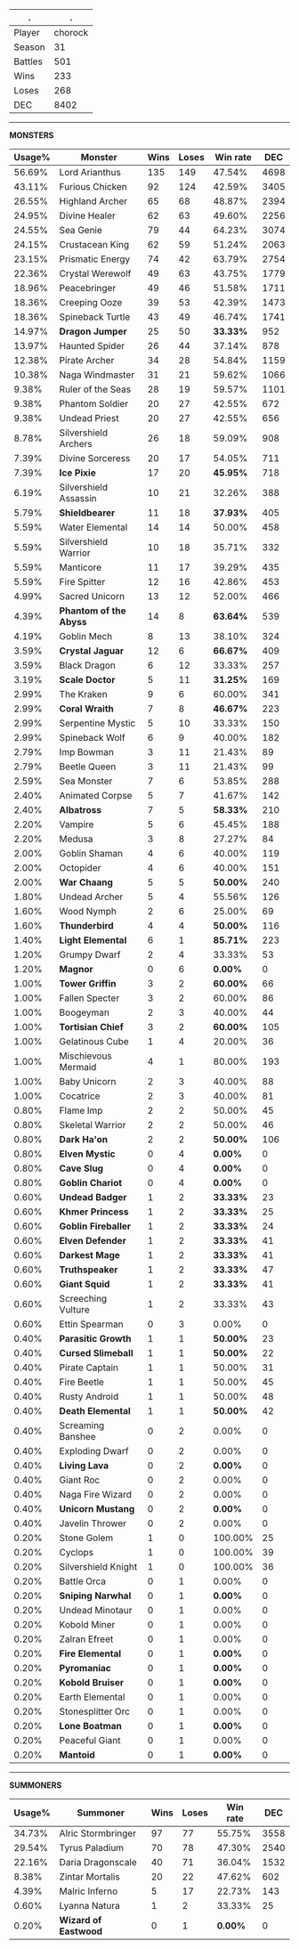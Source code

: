 .|.
|-|-
Player|chorock
Season|31
Battles|501
Wins|233
Loses|268
DEC|8402

---
**MONSTERS**

Usage%|Monster|Wins|Loses|Win rate|DEC|
-|-|-|-|-|-|
56.69%|Lord Arianthus|135|149|47.54%|4698|
43.11%|Furious Chicken|92|124|42.59%|3405|
26.55%|Highland Archer|65|68|48.87%|2394|
24.95%|Divine Healer|62|63|49.60%|2256|
24.55%|Sea Genie|79|44|64.23%|3074|
24.15%|Crustacean King|62|59|51.24%|2063|
23.15%|Prismatic Energy|74|42|63.79%|2754|
22.36%|Crystal Werewolf|49|63|43.75%|1779|
18.96%|Peacebringer|49|46|51.58%|1711|
18.36%|Creeping Ooze|39|53|42.39%|1473|
18.36%|Spineback Turtle|43|49|46.74%|1741|
14.97%|**Dragon Jumper**|25|50|**33.33%**|952|
13.97%|Haunted Spider|26|44|37.14%|878|
12.38%|Pirate Archer|34|28|54.84%|1159|
10.38%|Naga Windmaster|31|21|59.62%|1066|
9.38%|Ruler of the Seas|28|19|59.57%|1101|
9.38%|Phantom Soldier|20|27|42.55%|672|
9.38%|Undead Priest|20|27|42.55%|656|
8.78%|Silvershield Archers|26|18|59.09%|908|
7.39%|Divine Sorceress|20|17|54.05%|711|
7.39%|**Ice Pixie**|17|20|**45.95%**|718|
6.19%|Silvershield Assassin|10|21|32.26%|388|
5.79%|**Shieldbearer**|11|18|**37.93%**|405|
5.59%|Water Elemental|14|14|50.00%|458|
5.59%|Silvershield Warrior|10|18|35.71%|332|
5.59%|Manticore|11|17|39.29%|435|
5.59%|Fire Spitter|12|16|42.86%|453|
4.99%|Sacred Unicorn|13|12|52.00%|466|
4.39%|**Phantom of the Abyss**|14|8|**63.64%**|539|
4.19%|Goblin Mech|8|13|38.10%|324|
3.59%|**Crystal Jaguar**|12|6|**66.67%**|409|
3.59%|Black Dragon|6|12|33.33%|257|
3.19%|**Scale Doctor**|5|11|**31.25%**|169|
2.99%|The Kraken|9|6|60.00%|341|
2.99%|**Coral Wraith**|7|8|**46.67%**|223|
2.99%|Serpentine Mystic|5|10|33.33%|150|
2.99%|Spineback Wolf|6|9|40.00%|182|
2.79%|Imp Bowman|3|11|21.43%|89|
2.79%|Beetle Queen|3|11|21.43%|99|
2.59%|Sea Monster|7|6|53.85%|288|
2.40%|Animated Corpse|5|7|41.67%|142|
2.40%|**Albatross**|7|5|**58.33%**|210|
2.20%|Vampire|5|6|45.45%|188|
2.20%|Medusa|3|8|27.27%|84|
2.00%|Goblin Shaman|4|6|40.00%|119|
2.00%|Octopider|4|6|40.00%|151|
2.00%|**War Chaang**|5|5|**50.00%**|240|
1.80%|Undead Archer|5|4|55.56%|126|
1.60%|Wood Nymph|2|6|25.00%|69|
1.60%|**Thunderbird**|4|4|**50.00%**|116|
1.40%|**Light Elemental**|6|1|**85.71%**|223|
1.20%|Grumpy Dwarf|2|4|33.33%|53|
1.20%|**Magnor**|0|6|**0.00%**|0|
1.00%|**Tower Griffin**|3|2|**60.00%**|66|
1.00%|Fallen Specter|3|2|60.00%|86|
1.00%|Boogeyman|2|3|40.00%|44|
1.00%|**Tortisian Chief**|3|2|**60.00%**|105|
1.00%|Gelatinous Cube|1|4|20.00%|36|
1.00%|Mischievous Mermaid|4|1|80.00%|193|
1.00%|Baby Unicorn|2|3|40.00%|88|
1.00%|Cocatrice|2|3|40.00%|81|
0.80%|Flame Imp|2|2|50.00%|45|
0.80%|Skeletal Warrior|2|2|50.00%|46|
0.80%|**Dark Ha'on**|2|2|**50.00%**|106|
0.80%|**Elven Mystic**|0|4|**0.00%**|0|
0.80%|**Cave Slug**|0|4|**0.00%**|0|
0.80%|**Goblin Chariot**|0|4|**0.00%**|0|
0.60%|**Undead Badger**|1|2|**33.33%**|23|
0.60%|**Khmer Princess**|1|2|**33.33%**|25|
0.60%|**Goblin Fireballer**|1|2|**33.33%**|24|
0.60%|**Elven Defender**|1|2|**33.33%**|41|
0.60%|**Darkest Mage**|1|2|**33.33%**|41|
0.60%|**Truthspeaker**|1|2|**33.33%**|47|
0.60%|**Giant Squid**|1|2|**33.33%**|41|
0.60%|Screeching Vulture|1|2|33.33%|43|
0.60%|Ettin Spearman|0|3|0.00%|0|
0.40%|**Parasitic Growth**|1|1|**50.00%**|23|
0.40%|**Cursed Slimeball**|1|1|**50.00%**|22|
0.40%|Pirate Captain|1|1|50.00%|31|
0.40%|Fire Beetle|1|1|50.00%|45|
0.40%|Rusty Android|1|1|50.00%|48|
0.40%|**Death Elemental**|1|1|**50.00%**|42|
0.40%|Screaming Banshee|0|2|0.00%|0|
0.40%|Exploding Dwarf|0|2|0.00%|0|
0.40%|**Living Lava**|0|2|**0.00%**|0|
0.40%|Giant Roc|0|2|0.00%|0|
0.40%|Naga Fire Wizard|0|2|0.00%|0|
0.40%|**Unicorn Mustang**|0|2|**0.00%**|0|
0.40%|Javelin Thrower|0|2|0.00%|0|
0.20%|Stone Golem|1|0|100.00%|25|
0.20%|Cyclops|1|0|100.00%|39|
0.20%|Silvershield Knight|1|0|100.00%|36|
0.20%|Battle Orca|0|1|0.00%|0|
0.20%|**Sniping Narwhal**|0|1|**0.00%**|0|
0.20%|Undead Minotaur|0|1|0.00%|0|
0.20%|Kobold Miner|0|1|0.00%|0|
0.20%|Zalran Efreet|0|1|0.00%|0|
0.20%|**Fire Elemental**|0|1|**0.00%**|0|
0.20%|**Pyromaniac**|0|1|**0.00%**|0|
0.20%|**Kobold Bruiser**|0|1|**0.00%**|0|
0.20%|Earth Elemental|0|1|0.00%|0|
0.20%|Stonesplitter Orc|0|1|0.00%|0|
0.20%|**Lone Boatman**|0|1|**0.00%**|0|
0.20%|Peaceful Giant|0|1|0.00%|0|
0.20%|**Mantoid**|0|1|**0.00%**|0|

---
**SUMMONERS**

Usage%|Summoner|Wins|Loses|Win rate|DEC|
-|-|-|-|-|-|
34.73%|Alric Stormbringer|97|77|55.75%|3558|
29.54%|Tyrus Paladium|70|78|47.30%|2540|
22.16%|Daria Dragonscale|40|71|36.04%|1532|
8.38%|Zintar Mortalis|20|22|47.62%|602|
4.39%|Malric Inferno|5|17|22.73%|143|
0.60%|Lyanna Natura|1|2|33.33%|25|
0.20%|**Wizard of Eastwood**|0|1|**0.00%**|0|
